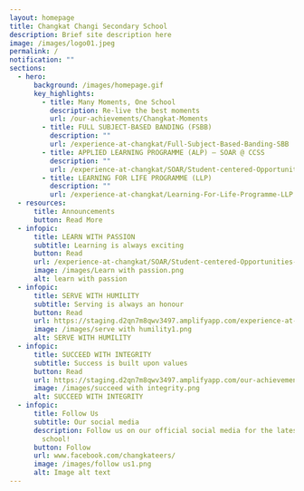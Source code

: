 ```yaml
---
layout: homepage
title: Changkat Changi Secondary School
description: Brief site description here
image: /images/logo01.jpeg
permalink: /
notification: ""
sections:
  - hero:
      background: /images/homepage.gif
      key_highlights:
        - title: Many Moments, One School
          description: Re-live the best moments
          url: /our-achievements/Changkat-Moments
        - title: FULL SUBJECT-BASED BANDING (FSBB)
          description: ""
          url: /experience-at-changkat/Full-Subject-Based-Banding-SBB
        - title: APPLIED LEARNING PROGRAMME (ALP) – SOAR @ CCSS
          description: ""
          url: /experience-at-changkat/SOAR/Student-centered-Opportunities-for-AeRospace-Industry/
        - title: LEARNING FOR LIFE PROGRAMME (LLP)
          description: ""
          url: /experience-at-changkat/Learning-For-Life-Programme-LLP
  - resources:
      title: Announcements
      button: Read More
  - infopic:
      title: LEARN WITH PASSION
      subtitle: Learning is always exciting
      button: Read
      url: /experience-at-changkat/SOAR/Student-centered-Opportunities-for-AeRospace-Industry/
      image: /images/Learn with passion.png
      alt: learn with passion
  - infopic:
      title: SERVE WITH HUMILITY
      subtitle: Serving is always an honour
      button: Read
      url: https://staging.d2qn7m8qwv3497.amplifyapp.com/experience-at-changkat/Learning-For-Life-Programme-LLP
      image: /images/serve with humility1.png
      alt: SERVE WITH HUMILITY
  - infopic:
      title: SUCCEED WITH INTEGRITY
      subtitle: Success is built upon values
      button: Read
      url: https://staging.d2qn7m8qwv3497.amplifyapp.com/our-achievements/CCA-Achievements
      image: /images/succeed with integrity.png
      alt: SUCCEED WITH INTEGRITY
  - infopic:
      title: Follow Us
      subtitle: Our social media
      description: Follow us on our official social media for the latest happenings in
        school!
      button: Follow
      url: www.facebook.com/changkateers/
      image: /images/follow us1.png
      alt: Image alt text
---
```

